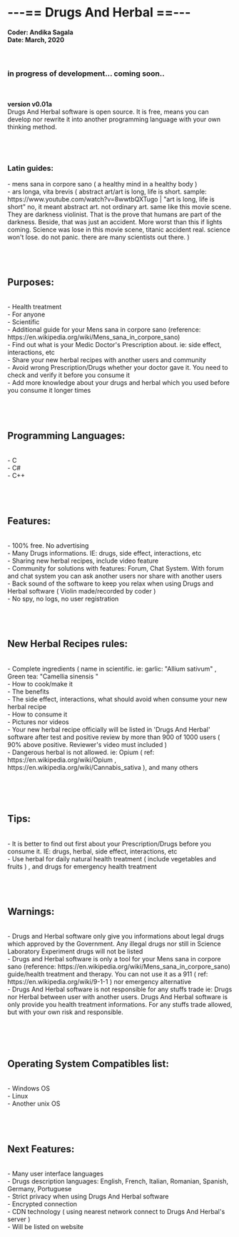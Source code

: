 <h1> ---== Drugs And Herbal ==--- </h1>
<b>Coder: Andika Sagala</b><br>
<b>Date: March, 2020 </b><br>
<br><br>

<h3> in progress of development... coming soon.. </h3>

<br><br>
<b>version v0.01a </b><br>
Drugs And Herbal software is open source. It is free, means you can develop nor rewrite it into another programming language with your own thinking method. <br>
<br><br><br>

<h3>Latin guides:</h3>
- mens sana in corpore sano ( a healthy mind in a healthy body ) <br>
- ars longa, vita brevis ( abstract art/art is long, life is short. sample: https://www.youtube.com/watch?v=8wwtbQXTugo |  "art is long, life is short" no, it meant abstract art. not ordinary art. same like this movie scene. They are darkness violinist. That is the prove that humans are part of the darkness. Beside, that was just an accident. More worst than this if lights coming. Science was lose in this movie scene, titanic accident real. science won't lose. do not panic. there are many scientists out there. ) <br>
 <br> <br> <br>

<h2>Purposes:</h2><br>
- Health treatment <br>
- For anyone<br>
- Scientific <br>
- Additional guide for your Mens sana in corpore sano (reference: https://en.wikipedia.org/wiki/Mens_sana_in_corpore_sano) <br>
- Find out what is your Medic Doctor's Prescription about. ie: side effect,  interactions, etc<br>
- Share your new herbal recipes with another users and community<br>
- Avoid wrong Prescription/Drugs whether your doctor gave it. You need to check and verify it before you consume it	 <br>
- Add more knowledge about your drugs and herbal which you used before you consume it longer times<br>
<br><br><br>
<h2>Programming Languages:</h2><br>
- C<br>
- C#<br>
- C++<br>
<br><br><br>
<h2>Features:</h2><br>
- 100% free. No advertising <br>
- Many Drugs informations. IE: drugs,  side effect,  interactions, etc <br>
- Sharing new herbal recipes, include video feature <br>
- Community for solutions with features: Forum, Chat System. With forum and chat system you can ask another users nor share with another users <br>
- Back sound of the software to keep you relax when using Drugs and Herbal software ( Violin made/recorded by coder ) <br>
- No spy, no logs, no user registration <br>
<br> <br><br>

<h2>New Herbal Recipes rules:</h2><br>
- Complete ingredients ( name in scientific. ie: garlic: "Allium sativum" , Green tea: "Camellia sinensis
"<br>
- How to cook/make it<br>
- The benefits<br>
- The side effect, interactions, what should avoid when consume your new herbal recipe<br>
- How to consume it<br>
- Pictures nor videos<br>
- Your new herbal recipe officially will be listed in 'Drugs And Herbal' software after test and positive review by more than 900 of 1000 users ( 90% above positive. Reviewer's video must included )  <br>
- Dangerous herbal is not allowed. ie: Opium ( ref: https://en.wikipedia.org/wiki/Opium , https://en.wikipedia.org/wiki/Cannabis_sativa ), and many others<br>

<br><br><br>

<h2>Tips:</h2><br>
- It is better to find out first about your Prescription/Drugs before you consume it. IE: drugs, herbal, side effect,  interactions, etc<br>
- Use herbal for daily natural health treatment ( include vegetables and fruits ) , and drugs for emergency health treatment <br>
 <br> <br> <br>
<h2>Warnings: </h2><br>
-  Drugs and Herbal software only give you informations about legal drugs which approved by the Government. Any illegal drugs nor still in Science Laboratory Experiment drugs will not be listed<br>
- Drugs and Herbal software is only a tool for your Mens sana in corpore sano (reference: https://en.wikipedia.org/wiki/Mens_sana_in_corpore_sano) guide/health treatment and therapy. You can not use it as a 911 ( ref: https://en.wikipedia.org/wiki/9-1-1 ) nor emergency alternative<br>
- Drugs And Herbal software is not responsible for any stuffs trade ie: Drugs nor Herbal between user with another users. Drugs And Herbal software is only provide you health treatment informations. For any stuffs trade allowed, but with your own risk and responsible.<br>


<br><br><br>
<h2>Operating System Compatibles list:</h2><br>
- Windows OS<br>
- Linux<br>
- Another unix OS<br>
<br><br><br>
<h2>Next Features:</h2><br>
- Many user interface languages <br>
- Drugs description languages: English, French, Italian, Romanian, Spanish, Germany, Portuguese  <br>
- Strict privacy when using Drugs And Herbal software <br>
- Encrypted connection <br>
- CDN technology ( using nearest network connect to Drugs And Herbal's server ) <br>
- Will be listed on website <br>




<br><br><br><br><br><br>
